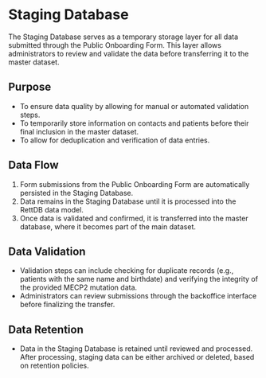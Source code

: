 # Staging Database

The Staging Database serves as a temporary storage layer for all data submitted through the Public Onboarding Form. This layer allows administrators to review and validate the data before transferring it to the master dataset.

## Purpose
- To ensure data quality by allowing for manual or automated validation steps.
- To temporarily store information on contacts and patients before their final inclusion in the master dataset.
- To allow for deduplication and verification of data entries.

## Data Flow
1. Form submissions from the Public Onboarding Form are automatically persisted in the Staging Database.
2. Data remains in the Staging Database until it is processed into the RettDB data model.
3. Once data is validated and confirmed, it is transferred into the master database, where it becomes part of the main dataset.

## Data Validation
- Validation steps can include checking for duplicate records (e.g., patients with the same name and birthdate) and verifying the integrity of the provided MECP2 mutation data.
- Administrators can review submissions through the backoffice interface before finalizing the transfer.

## Data Retention
- Data in the Staging Database is retained until reviewed and processed. After processing, staging data can be either archived or deleted, based on retention policies.
